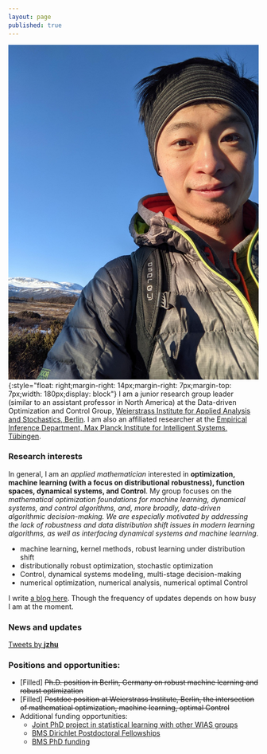 ```yaml
---
layout: page
published: true
---
```


![jjzhu](/images/jzhu-photo.jpg){:style="float: right;margin-right: 14px;margin-right: 7px;margin-top: 7px;width: 180px;display: block"}
I am a junior research group leader (similar to an assistant professor in North America) at the Data-driven Optimization and Control Group, [Weierstrass Institute for Applied Analysis and Stochastics, Berlin](https://www.wias-berlin.de/). 
I am also an affiliated researcher at the [Empirical Inference Department, Max Planck Institute for Intelligent Systems, Tübingen](https://ei.is.tuebingen.mpg.de/).

### Research interests

In general, I am an *applied mathematician* interested in **optimization, machine learning (with a focus on distributional robustness), function spaces, dynamical systems, and Control**. My group focuses on the *mathematical optimization foundations for machine learning, dynamical systems, and control algorithms, and, more broadly, data-driven algorithmic decision-making. We are especially motivated by addressing the lack of robustness and data distribution shift issues in modern learning algorithms, as well as interfacing dynamical systems and machine learning*.

+ machine learning, kernel methods, robust learning under distribution shift
+ distributionally robust optimization, stochastic optimization
+ Control, dynamical systems modeling, multi-stage decision-making
+ numerical optimization, numerical analysis, numerical optimal Control

I write [a blog here](https://jj-zhu.github.io/blog/). Though the frequency of updates depends on how busy I am at the moment.

### News and updates
<a class="twitter-timeline" href="https://twitter.com/__jzhu__?ref_src=twsrc%5Etfw">Tweets by __jzhu__</a> <script async src="https://platform.twitter.com/widgets.js" charset="utf-8"></script>

### **Positions and opportunities**:

- [Filled] ~~Ph.D. position in Berlin, Germany on robust machine learning and robust optimization~~
- [Filled] ~~Postdoc position at Weierstrass Institute, Berlin, the intersection of mathematical optimization, machine learning, optimal Control~~
- Additional funding opportunities: 
  - [Joint PhD project in statistical learning with other WIAS groups](https://wias-berlin.softgarden.io/job/13158792?l=de)
  - [BMS Dirichlet Postdoctoral Fellowships](https://math-berlin.de/bms-faculty/dirichlet-postdoctoral-program)
  - [BMS PhD funding](https://math-berlin.de/application)

